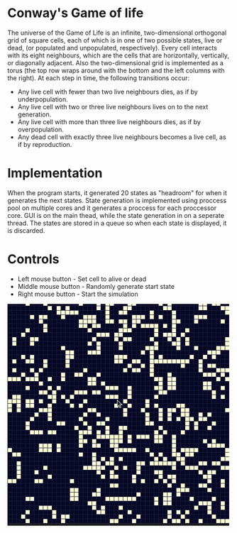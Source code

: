 # Conway's Game of life

The universe of the Game of Life is an infinite, two-dimensional orthogonal grid of square cells, each of which is in one of two possible states, live or dead, (or populated and unpopulated, respectively). Every cell interacts with its eight neighbours, which are the cells that are horizontally, vertically, or diagonally adjacent. Also the two-dimensional grid is implemented as a torus (the top row wraps around with the bottom and the left columns with the right). At each step in time, the following transitions occur:

- Any live cell with fewer than two live neighbours dies, as if by underpopulation.
- Any live cell with two or three live neighbours lives on to the next generation.
- Any live cell with more than three live neighbours dies, as if by overpopulation.
- Any dead cell with exactly three live neighbours becomes a live cell, as if by reproduction.

# Implementation

When the program starts, it generated 20 states as "headroom" for when it generates the next states. State generation is implemented using proccess pool on multiple cores and it generates a proccess for each proccessor core. GUI is on the main thead, while the state generation in on a seperate thread. The states are stored in a queue so when each state is displayed, it is discarded.

# Controls

- Left mouse button - Set cell to alive or dead
- Middle mouse button - Randomly generate start state
- Right mouse button - Start the simulation



![alt text](https://github.com/gojkovicmatija99/Game-of-life/blob/master/demo.gif)
